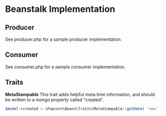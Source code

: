 # Beanstalk Implementation

## Producer

See producer.php for a sample producer implementation.

## Consumer

See consumer.php for a sample consumer implementation.

## Traits

**MetaStampable**
This trait adds helpful meta time information, and should be written to a mongo property called "created".

```php
$model->created = \Popcorn\Beans\Traits\MetaStampable::getDate( 'now' );
```

